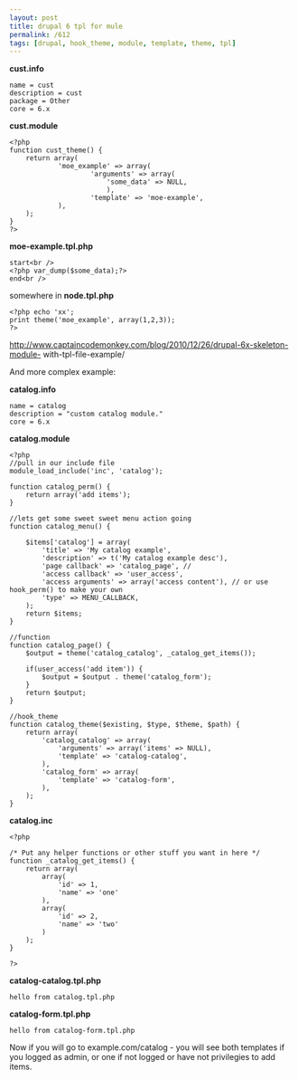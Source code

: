 ```yaml
---
layout: post
title: drupal 6 tpl for mule
permalink: /612
tags: [drupal, hook_theme, module, template, theme, tpl]
---
```


**cust.info**


    name = cust
    description = cust
    package = Other
    core = 6.x


**cust.module**


    <?php
    function cust_theme() {
        return array(
                'moe_example' => array(
                        'arguments' => array(
                            'some_data' => NULL,
                            ),
                        'template' => 'moe-example',
                ),
        );
    }
    ?>


**moe-example.tpl.php**


    start<br />
    <?php var_dump($some_data);?>
    end<br />


somewhere in **node.tpl.php**


    <?php echo 'xx';
    print theme('moe_example', array(1,2,3));
    ?>


http://www.captaincodemonkey.com/blog/2010/12/26/drupal-6x-skeleton-module-
with-tpl-file-example/


And more complex example:


**catalog.info**


    name = catalog
    description = "custom catalog module."
    core = 6.x


**catalog.module**


    <?php
    //pull in our include file
    module_load_include('inc', 'catalog');

    function catalog_perm() {
        return array('add items');
    }

    //lets get some sweet sweet menu action going
    function catalog_menu() {

        $items['catalog'] = array(
            'title' => 'My catalog example',
            'description' => t('My catalog example desc'),
            'page callback' => 'catalog_page', //
            'access callback' => 'user_access',
            'access arguments' => array('access content'), // or use hook_perm() to make your own
            'type' => MENU_CALLBACK,
        );
        return $items;
    }

    //function
    function catalog_page() {
        $output = theme('catalog_catalog', _catalog_get_items());

        if(user_access('add item')) {
            $output = $output . theme('catalog_form');
        }
        return $output;
    }

    //hook_theme
    function catalog_theme($existing, $type, $theme, $path) {
        return array(
            'catalog_catalog' => array(
                'arguments' => array('items' => NULL),
                'template' => 'catalog-catalog',
            ),
            'catalog_form' => array(
                'template' => 'catalog-form',
            ),
        );
    }



**catalog.inc**


    <?php

    /* Put any helper functions or other stuff you want in here */
    function _catalog_get_items() {
        return array(
            array(
                'id' => 1,
                'name' => 'one'
            ),
            array(
                'id' => 2,
                'name' => 'two'
            )
        );
    }

    ?>


**catalog-catalog.tpl.php**


    hello from catalog.tpl.php


**catalog-form.tpl.php**


    hello from catalog-form.tpl.php


Now if you will go to example.com/catalog - you will see both templates if you
logged as admin, or one if not logged or have not privilegies to add items.

